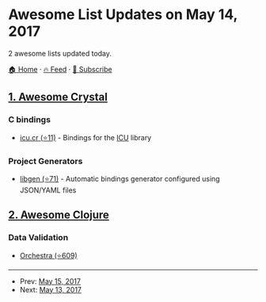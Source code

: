 # Awesome List Updates on May 14, 2017

2 awesome lists updated today.

[🏠 Home](/README.md) · [🔥 Feed](https://test.trackawesomelist.com/feed.xml) · [📮 Subscribe](https://trackawesomelist.us17.list-manage.com/subscribe?u=d2f0117aa829c83a63ec63c2f&id=36a103854c)



## [1. Awesome Crystal](/content/veelenga/awesome-crystal/README.md)

### C bindings

*   [icu.cr (⭐11)](https://github.com/olbat/icu.cr) - Bindings for the [ICU](http://site.icu-project.org/) library

### Project Generators

*   [libgen (⭐71)](https://github.com/olbat/libgen) - Automatic bindings generator configured using JSON/YAML files

## [2. Awesome Clojure](/content/razum2um/awesome-clojure/README.md)

### Data Validation

*   [Orchestra (⭐609)](https://github.com/jeaye/orchestra)

---

- Prev: [May 15, 2017](/content/2017/05/15/README.md)
- Next: [May 13, 2017](/content/2017/05/13/README.md)